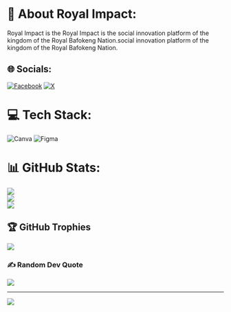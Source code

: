 # 💫 About Royal Impact:
Royal Impact is the Royal Impact is the social innovation platform of the kingdom of the Royal Bafokeng Nation.social innovation platform of the kingdom of the Royal Bafokeng Nation.


## 🌐 Socials:
[![Facebook](https://img.shields.io/badge/Facebook-%231877F2.svg?logo=Facebook&logoColor=white)](https://facebook.com/Royal_Impact) [![X](https://img.shields.io/badge/X-black.svg?logo=X&logoColor=white)](https://x.com/RoyalxImpact) 

# 💻 Tech Stack:
![Canva](https://img.shields.io/badge/Canva-%2300C4CC.svg?style=for-the-badge&logo=Canva&logoColor=white) ![Figma](https://img.shields.io/badge/figma-%23F24E1E.svg?style=for-the-badge&logo=figma&logoColor=white)
# 📊 GitHub Stats:
![](https://github-readme-stats.vercel.app/api?username=royalimpact&theme=dark&hide_border=true&include_all_commits=false&count_private=false)<br/>
![](https://github-readme-streak-stats.herokuapp.com/?user=royalimpact&theme=dark&hide_border=true)<br/>
![](https://github-readme-stats.vercel.app/api/top-langs/?username=royalimpact&theme=dark&hide_border=true&include_all_commits=false&count_private=false&layout=compact)

## 🏆 GitHub Trophies
![](https://github-profile-trophy.vercel.app/?username=royalimpact&theme=onestar&no-frame=true&no-bg=true&margin-w=4)

### ✍️ Random Dev Quote
![](https://quotes-github-readme.vercel.app/api?type=horizontal&theme=radical)

---
[![](https://visitcount.itsvg.in/api?id=royalimpact&icon=5&color=1)](https://visitcount.itsvg.in)

<!-- Proudly created with GPRM ( https://gprm.itsvg.in ) -->
